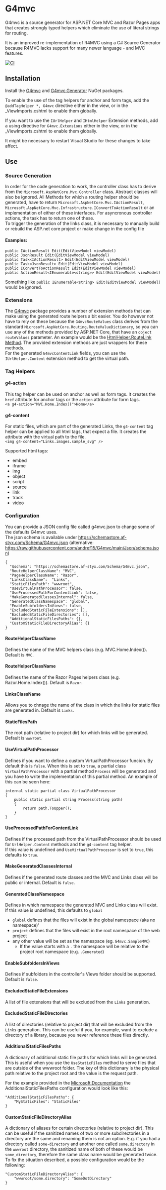 # G4mvc

G4mvc is a source generator for ASP.NET Core MVC and Razor Pages apps that creates strongly typed helpers which eliminate the use of literal strings for routing.

It is an improved re-implementation of R4MVC using a C# Source Generator because R4MVC lacks support for many newer language - and MVC features.

[![CI](https://github.com/andref15/G4mvc/actions/workflows/ci.yml/badge.svg)](https://github.com/andref15/G4mvc/actions/workflows/ci.yml)

## Installation
Install the [G4mvc](https://www.nuget.org/packages/G4mvc/) and [G4mvc.Generator](https://www.nuget.org/packages/G4mvc.Generator/) NuGet packages.

To enable the use of the tag helpers for anchor and form tags, add the `@addTagHelper *, G4mvc` directive either in the view, or in the _ViewImports.cshtml to enable them globally.

If you want to use the `IUrlHelper` and `IHtmlHelper` Extension methods, add a using directive for `G4mvc.Extensions` either in the view, or in the _ViewImports.cshtml to enable them globally.

It might be necessary to restart Visual Studio for these changes to take affect.

## Use
### Source Generation
In order for the code generation to work, the controller class has to derive from the `Microsoft.AspNetCore.Mvc.Controller` class. Abstract classes will also be ignored. All Methods for which a routing helper should be generated, have to return `Microsoft.AspNetCore.Mvc.IActionResult`, `Microsoft.AspNetCore.Mvc.Infrastructure.IConvertToActionResult` or an implementation of either of these interfaces. For asyncronous controller actions, the task has to return one of these.\
To trigger the generation of the links class, it is necessary to manually build or rebuild the ASP.net core project or make change in the config file 

#### Examples:
    public IActionResult Edit(EditViewModel viewModel)
    public JsonResult Edit(EditViewModel viewModel)
    public Task<IActionResult> Edit(EditViewModel viewModel)
    public Task<JsonResult> Edit(EditViewModel viewModel)
    public IConvertToActionResult Edit(EditViewModel viewModel)
    public ActionResult<IEnumerable<string>> Edit(EditViewModel viewModel)

Something like `public IEnumerable<string> Edit(EditViewModel viewModel)` would be ignored.

### Extensions
The [G4mvc](https://www.nuget.org/packages/G4mvc/) package provides a number of extension methods that can make using the generated route helpers a bit easier.
You do however not have to rely on these because the `G4mvcRouteValues` class derives from the standard `Microsoft.AspNetCore.Routing.RouteValueDictionary`, 
so you can use any of the methods provided by ASP.NET Core, that have an `object routeValues` parameter. An example would be the [HtmlHelper.RouteLink Method](https://learn.microsoft.com/en-us/dotnet/api/microsoft.aspnetcore.mvc.viewfeatures.htmlhelper.routelink?view=aspnetcore-6.0).
The provided extension methods are just wrappers for these methods.\
For the generated `G4mvcContentLink` fields, you can use the `IUrlHelper.Content` extension method to get the virtual path.

### Tag Helpers
#### g4-action
This tag helper can be used on anchor as well as form tags. It creates the `href` attribute for anchor tags or the `action` attribute for form tags. \
`<a g4-action="MVC.Home.Index()">Home</a>`

#### g4-content
For static files, which are part of the generated Links, the `g4-content` tag helper can be applied to all html tags, that expect a file.
It creates the attribute with the virtual path to the file.\
`<img g4-content="Links.images.sample_svg" />`

Supported html tags:
- embed
- iframe
- img
- object
- script
- source
- link
- track
- video


### Configuration
You can provide a JSON config file called g4mvc.json to change some of the defaults G4mvc uses.\
The json schema is available under https://schemastore.af-styx.com/Schema/G4mvc.json (alternative: https://raw.githubusercontent.com/andref15/G4mvc/main/Json/schema.json)

    {
      "$schema": "https://schemastore.af-styx.com/Schema/G4mvc.json",
      "RouteHelperClassName": "MVC",
      "PageHelperClassName": "Razor",
      "LinksClassName":  "Links",
      "StaticFilesPath": "wwwroot",
      "UseVirtualPathProcessor": false,
      "UseProcessedPathForContentLink": false,
      "MakeGeneratedClassesInternal": false,
      "GeneratedClassNamespace": "global",
      "EnableSubfoldersInViews": false,
      "ExcludedStaticFileExtensions": [],
      "ExcludedStaticFileDirectories": [],
      "AdditionalStaticFilesPaths": {},
      "CustomStaticFileDirectoryAlias": {}
    }

#### RouteHelperClassName
Defines the name of the MVC helpers class (e.g. MVC.Home.Index()). Default is `MVC`.

#### RouteHelperClassName
Defines the name of the Razor Pages helpers class (e.g. Razor.Home.Index()). Default is `Razor`.

#### LinksClassName
Allows you to chnage the name of the class in which the links for static files are generated in. Default is `Links`.

#### StaticFilesPath
The root path (relative to project dir) for which links will be generated. Default is `wwwroot`.

#### UseVirtualPathProcessor
Defines if you want to define a custom VirtualPathProcessor funcion. By default this is `false`. When this is set to `true`, a partial class `VirtualPathProcessor` with a 
partial method `Process` will be generated and you have to write the implementation of this partial method. 
An example of this can be seen here:

    internal static partial class VirtualPathProcessor
    {
        public static partial string Process(string path)
        {
            return path.ToUpper();
        }
    }

#### UseProcessedPathForContentLink
Defines if the processed path from the VirtualPathProcessor should be used for `UrlHelper.Content` methods and the `g4-content` tag helper.\
If this value is undefined and `UseVirtualPathProcessor` is set to `true`, this defaults to `true`.

#### MakeGeneratedClassesInternal
Defines if the generated route classes and the MVC and Links class will be public or internal. Default is `false`.

#### GeneratedClassNamespace
Defines in which namespace the generated MVC and Links class will exist. If this value is undefined, this defaults to `global`
- `global` defines that the files will exist in the global namespace (aka no namespace)'
- `project` defines that the files will exist in the root namespace of the web project
- any other value will be set as the namespace (eg. `G4mvc.SampleMVC`)
  - If the value starts with a `.` the namespace will be relative to the project root namespace (e.g. `.Generated`)

#### EnableSubfoldersInViews
Defines if subfolders in the controller's Views folder should be supported. Default is `false`.

#### ExcludedStaticFileExtensions
A list of file extensions that will be excluded from the `Links` generation.

#### ExcludedStaticFileDirectories
A list of directories (relative to project dir) that will be excluded from the `Links` generation.
This can be useful if you, for example, want to exclude a directory of a library, because you never reference these files directly.

#### AdditionalStaticFilesPaths
A dictionary of additional static file paths for which links will be generated.
This is useful when you use the `UseStaticFiles` method to serve files that are outside of the wwwroot folder. 
The key of this dictionary is the physical path relative to the project root and the value is the request path.

For the example provided in the [Microsoft Documentation](https://learn.microsoft.com/en-us/aspnet/core/fundamentals/static-files?view=aspnetcore-7.0#serve-files-outside-of-web-root) the AdditionalStaticFilesPaths configuration would look like this:

    "AdditionalStaticFilesPaths": {
        "MyStaticFiles": "StaticFiles"
    }

#### CustomStaticFileDirectoryAlias
A dictionary of aliases for certain directories (relative to project dir). This can be useful if the sanitized names of two or more subdirectories in a directory are the same and renaming them is not an option.
E.g. if you had a directory called `some-directory` and another one called `some.directory` in the `wwwroot` directory, the sanitized name of both of these would be `some_directory`, therefore the same class name would be generated twice.
To fix the situation described, a possible configuration would be the following:

    "CustomStaticFileDirectoryAlias": {
        "wwwroot/some.directory": "SomeDotDirectory"
    }
